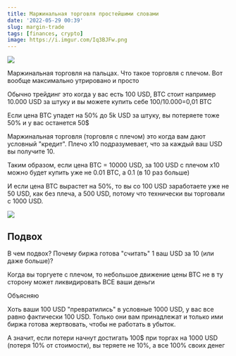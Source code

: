 ```yaml
---
title: Маржинальная торговля простейшими словами
date: '2022-05-29 00:39'
slug: margin-trade
tags: [finances, crypto]
image: https://i.imgur.com/Iq3BJFw.png
---
```


![](https://i.imgur.com/Iq3BJFw.png)

Маржинальная торговля на пальцах. Что такое торговля с плечом. Вот вообще максимально утрировано и просто

<!--truncate-->

Обычно трейдинг это когда у вас есть 100 USD, BTC стоит например 10.000 USD за штуку и вы можете купить себе 100/10.000=0,01 BTC

Если цена BTC упадет на 50% до 5k USD за штуку, вы потеряете тоже 50% и у вас останется 50$

Маржинальная торговля (торговля с плечом) это когда вам дают условный "кредит". Плечо x10 подразумевает, что за каждый ваш USD вы получите 10.

Таким образом, если цена BTC = 10000 USD, за 100 USD с плечом x10 можно будет купить уже не 0.01 BTC, а 0.1 (в 10 раз больше)

И если цена BTC вырастет на 50%, то вы со 100 USD заработаете уже не 50 USD, как без плеча, а 500 USD, потому что технически вы торговали с 1000 USD.

![](https://i.imgur.com/U8BxkgY.png)

## Подвох
В чем подвох? Почему биржа готова "считать" 1 ваш USD за 10 (или даже больше)?

Когда вы торгуете с плечом, то небольшое движение цены BTC не в ту сторону может ликвидировать ВСЕ ваши деньги

Объясняю

Хоть ваши 100 USD "превратились" в условные 1000 USD, у вас все равно фактически 100 USD. Только они вам принадлежат и только ими биржа готова жертвовать, чтобы не работать в убыток.

А значит, если потери начнут достигать 100$ при торгах на 1000 USD (потеря 10% от стоимости), вы теряете не 10%, а все 100% своих денег

